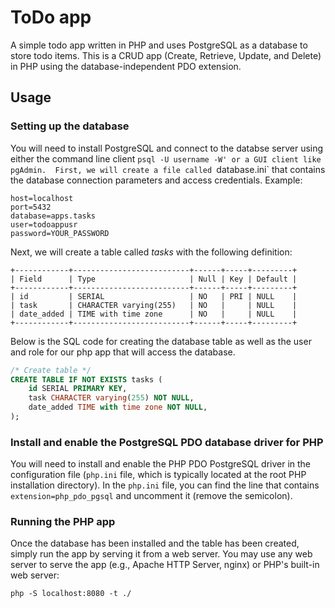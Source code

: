 # ToDo app
A simple todo app written in PHP and uses PostgreSQL as a database to store todo items. This is a CRUD app (Create, Retrieve, Update, and Delete) in PHP using the database-independent PDO extension.


## Usage

### Setting up the database

You will need to install PostgreSQL and connect to the databse server using either the command line client `psql -U username -W' or a GUI client like pgAdmin. 
First, we will create a file called `database.ini` that contains the database connection parameters and access credentials. Example:

```plaintext
host=localhost
port=5432
database=apps.tasks
user=todoappusr
password=YOUR_PASSWORD
```

Next, we will create a table called *tasks* with the following definition:

```
+------------+--------------------------+------+-----+---------+
| Field      | Type                     | Null | Key | Default |
+------------+--------------------------+------+-----+---------+
| id         | SERIAL                   | NO   | PRI | NULL    |
| task       | CHARACTER varying(255)   | NO   |     | NULL    |
| date_added | TIME with time zone      | NO   |     | NULL    |
+------------+--------------------------+------+-----+---------+
```

Below is the SQL code for creating the database table as well as the user and role for our php app that will access the database.

```sql
/* Create table */
CREATE TABLE IF NOT EXISTS tasks (
    id SERIAL PRIMARY KEY,
    task CHARACTER varying(255) NOT NULL,
    date_added TIME with time zone NOT NULL,
);
```


### Install and enable the PostgreSQL PDO database driver for PHP

You will need to install and enable the PHP PDO PostgreSQL driver in the configuration file (`php.ini` file, which is typically located at the root PHP installation directory). In the `php.ini` file, you can find the line that contains `extension=php_pdo_pgsql` and uncomment it (remove the semicolon).


### Running the PHP app
Once the database has been installed and the table has been created, simply run the app by serving it from a web server. You may use any web server to serve the app (e.g., Apache HTTP Server, nginx) or PHP's built-in web server:

`php -S localhost:8080 -t ./`

